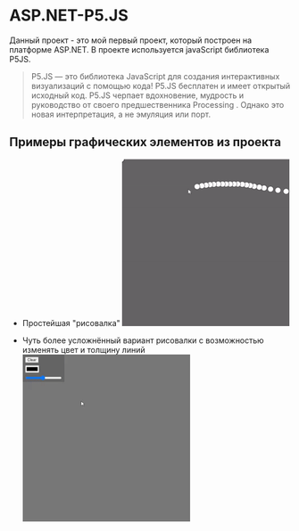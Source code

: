 # ASP.NET-P5.JS
Данный проект - это мой первый проект, который построен на платформе ASP.NET.
В проекте используется javaScript библиотека P5JS. 
>P5.JS — это библиотека JavaScript для создания интерактивных визуализаций с помощью кода! P5.JS бесплатен и имеет открытый исходный код.
P5.JS черпает вдохновение, мудрость и руководство от своего предшественника Processing . Однако это новая интерпретация, а не эмуляция или порт. 


## Примеры графических элементов из проекта

- Простейшая "рисовалка"
![Alt Text](./ASP.NET_P5.JS/gifs/1.gif)

- Чуть более усложнённый вариант рисовалки с возможностью изменять цвет и толщину линий
![Alt Text](./ASP.NET_P5.JS/gifs/2.gif)
